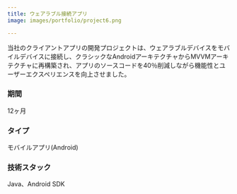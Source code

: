 ```yaml
---
title: ウェアラブル接続アプリ
image: images/portfolio/project6.png

---
```

当社のクライアントアプリの開発プロジェクトは、ウェアラブルデバイスをモバイルデバイスに接続し、クラシックなAndroidアーキテクチャからMVVMアーキテクチャに再構築され、アプリのソースコードを40％削減しながら機能性とユーザーエクスペリエンスを向上させました。

### 期間
12ヶ月

### タイプ
モバイルアプリ(Android)

### 技術スタック
Java、Android SDK
